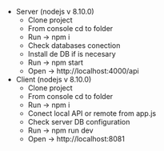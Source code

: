 <ul>
    <li>
        Server (nodejs v 8.10.0)
        <ul>
            <li>Clone project</li>
            <li>From console cd to folder</li>
            <li>Run -> npm i</li>
            <li>Check databases conection</li>
            <li>Install de DB if is necesary</li>
            <li>Run -> npm start</li>
            <li>Open -> http://localhost:4000/api</li>
        </ul>
    </li>
    <li>
            Client (nodejs v 8.10.0)
            <ul>
                <li>Clone project</li>
                <li>From console cd to folder</li>
                <li>Run -> npm i</li>
                <li>Conect local API or remote from app.js</li>
                <li>Check server DB configuration</li>
                <li>Run -> npm run dev</li>
                <li>Open -> http://localhost:8081</li>
            </ul>
        </li>
</ul>